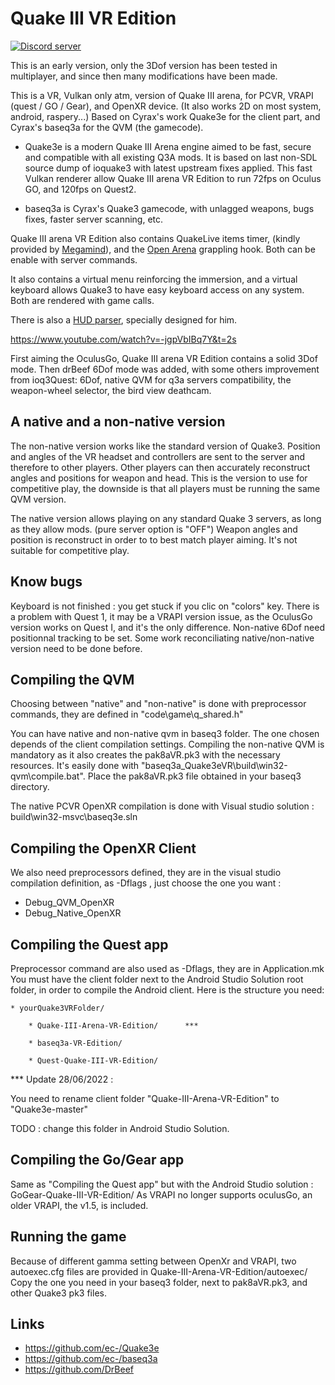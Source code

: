 # Quake III VR Edition

<a href="https://discord.gg/pAZCJ9pt"><img src="https://img.shields.io/discord/950865674505437214?color=7289da&logo=discord&logoColor=white" alt="Discord server" /></a>
 
This is an early version, only the 3Dof version has been tested in multiplayer, and since then many modifications have been made.

This is a VR, Vulkan only atm, version of Quake III arena, for PCVR, VRAPI (quest / GO / Gear), and OpenXR device. (It also works 2D on most system, android, raspery...)
Based on Cyrax's work Quake3e for the client part, and Cyrax's baseq3a for the QVM (the gamecode).

* Quake3e is a modern Quake III Arena engine aimed to be fast, secure and compatible with all existing Q3A mods. It is based on last non-SDL source dump of ioquake3 with latest upstream fixes applied.
This fast Vulkan renderer allow Quake III arena VR Edition to run 72fps on Oculus GO, and 120fps on Quest2.

* baseq3a is Cyrax's Quake3 gamecode, with unlagged weapons, bugs fixes, faster server scanning, etc.

Quake III arena VR Edition also contains QuakeLive items timer, (kindly provided by [Megamind](https://github.com/briancullinan "Megamind")), and the [Open Arena](https://github.com/OpenArena/ "Open Arena") grappling hook. Both can be enable with server commands.

It also contains a virtual menu reinforcing the immersion, and a virtual keyboard allows Quake3 to have easy keyboard access on any system. Both are rendered with game calls.

There is also a [HUD parser](https://github.com/GUNNM-VR/baseq3a-NeoHud "HUD parser"), specially designed for him.

https://www.youtube.com/watch?v=-jgpVbIBq7Y&t=2s

First aiming the OculusGo, Quake III arena VR Edition contains a solid 3Dof mode.
Then drBeef 6Dof mode was added, with some others improvement from ioq3Quest: 6Dof, native QVM for q3a servers compatibility, the weapon-wheel selector, the bird view deathcam.


## A native and a non-native version
The non-native version works like the standard version of Quake3.
Position and angles of the VR headset and controllers are sent to the server and therefore to other players.
Other players can then accurately reconstruct angles and positions for weapon and head.
This is the version to use for competitive play, the downside is that all players must be running the same QVM version.


The native version allows playing on any standard Quake 3 servers, as long as they allow mods. (pure server option is "OFF")
Weapon angles and position is reconstruct in order to to best match player aiming.
It's not suitable for competitive play.


## Know bugs
Keyboard is not finished : you get stuck if you clic on "colors" key.
There is a problem with Quest 1, it may be a VRAPI version issue, as the OculusGo version works on Quest I, and it's the only difference.
Non-native 6Dof need positionnal tracking to be set. Some work reconciliating native/non-native version need to be done before.


## Compiling the QVM
Choosing between "native" and "non-native" is done with preprocessor commands, they are defined in "code\game\q_shared.h"

You can have native and non-native qvm in baseq3 folder. The one chosen depends of the client compilation settings.
Compiling the non-native QVM is mandatory as it also creates the pak8aVR.pk3 with the necessary resources.
It's easily done with "baseq3a_Quake3eVR\build\win32-qvm\compile.bat".
Place the pak8aVR.pk3 file obtained in your baseq3 directory.

The native PCVR OpenXR compilation is done with Visual studio solution : build\win32-msvc\baseq3e.sln

## Compiling the OpenXR Client
We also need preprocessors defined, they are in the visual studio compilation definition, as -Dflags , just choose the one you want :
- Debug_QVM_OpenXR
- Debug_Native_OpenXR

## Compiling the Quest app
Preprocessor command are also used as -Dflags, they are in Application.mk
You must have the client folder next to the Android Studio Solution root folder, in order to compile the Android client.
Here is the structure you need:
	
	* yourQuake3VRFolder/
	
		* Quake-III-Arena-VR-Edition/      ***
		
		* baseq3a-VR-Edition/
		
		* Quest-Quake-III-VR-Edition/

*** Update 28/06/2022 :

You need to rename client folder "Quake-III-Arena-VR-Edition" to "Quake3e-master"

TODO : change this folder in Android Studio Solution.

		
## Compiling the Go/Gear app
Same as "Compiling the Quest app" but with the Android Studio solution : GoGear-Quake-III-VR-Edition/
As VRAPI no longer supports oculusGo, an older VRAPI, the v1.5, is included.


## Running the game
Because of different gamma setting between OpenXr and VRAPI, two autoexec.cfg files are provided in Quake-III-Arena-VR-Edition/autoexec/
Copy the one you need in your baseq3 folder, next to pak8aVR.pk3, and other Quake3 pk3 files.


## Links

* https://github.com/ec-/Quake3e
* https://github.com/ec-/baseq3a
* https://github.com/DrBeef
